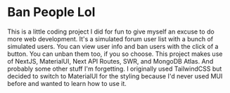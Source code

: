 # Ban People Lol

This is a little coding project I did for fun to give myself an excuse to do more web development. It's a simulated forum user list with a bunch of simulated users. You can view user info and ban users with the click of a button. You can unban them too, if you so choose. This project makes use of NextJS, MaterialUI, Next API Routes, SWR, and MongoDB Atlas. And probably some other stuff I'm forgetting. I originally used TailwindCSS but decided to switch to MaterialUI for the styling because I'd never used MUI before and wanted to learn how to use it.

